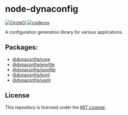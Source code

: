 # node-dynaconfig

[![CircleCI](https://circleci.com/gh/alvitoraidhy/node-dynaconfig/tree/main.svg?style=shield)](https://circleci.com/gh/alvitoraidhy/node-dynaconfig/tree/main)
[![codecov](https://codecov.io/gh/alvitoraidhy/node-dynaconfig/branch/main/graph/badge.svg?token=fdiHmmxpEc)](https://codecov.io/gh/alvitoraidhy/node-dynaconfig)

A configuration generation library for various applications.

## Packages:
- [@dynaconfig/core](./packages/core/README.md)
- [@dynaconfig/envfile](./packages/envfile/README.md)
- [@dynaconfig/jsonfile](./packages/jsonfile/README.md)
- [@dynaconfig/toml](./packages/toml/README.md)
- [@dynaconfig/yaml](./packages/yaml/README.md)

## License

This repository is licensed under the [MIT License](./LICENSE).
